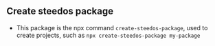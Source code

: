  ## Create steedos package
- This package is the npx command `create-steedos-package`, used to create projects, such as `npx create-steedos-package my-package`